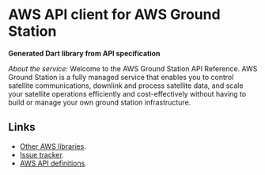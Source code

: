 # AWS API client for AWS Ground Station

**Generated Dart library from API specification**

*About the service:*
Welcome to the AWS Ground Station API Reference. AWS Ground Station is a
fully managed service that enables you to control satellite communications,
downlink and process satellite data, and scale your satellite operations
efficiently and cost-effectively without having to build or manage your own
ground station infrastructure.

## Links

- [Other AWS libraries](https://github.com/agilord/aws_client/tree/master/generated).
- [Issue tracker](https://github.com/agilord/aws_client/issues).
- [AWS API definitions](https://github.com/aws/aws-sdk-js/tree/master/apis).
